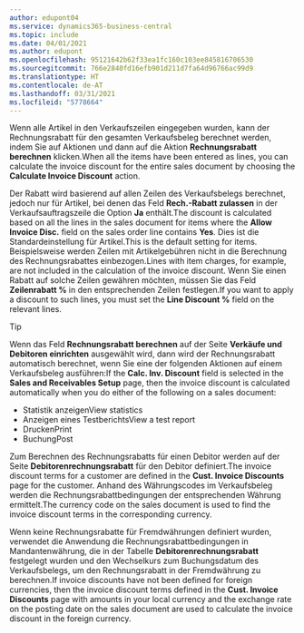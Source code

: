 ```yaml
---
author: edupont04
ms.service: dynamics365-business-central
ms.topic: include
ms.date: 04/01/2021
ms.author: edupont
ms.openlocfilehash: 95121642b62f33ea1fc160c103ee845816706530
ms.sourcegitcommit: 766e2840fd16efb901d211d7fa64d96766ac99d9
ms.translationtype: HT
ms.contentlocale: de-AT
ms.lasthandoff: 03/31/2021
ms.locfileid: "5778664"
---
```

<span data-ttu-id="04ef9-101">Wenn alle Artikel in den Verkaufszeilen eingegeben wurden, kann der Rechnungsrabatt für den gesamten Verkaufsbeleg berechnet werden, indem Sie auf Aktionen und dann auf die Aktion **Rechnungsrabatt berechnen** klicken.</span><span class="sxs-lookup"><span data-stu-id="04ef9-101">When all the items have been entered as lines, you can calculate the invoice discount for the entire sales document by choosing the **Calculate Invoice Discount** action.</span></span>

<span data-ttu-id="04ef9-102">Der Rabatt wird basierend auf allen Zeilen des Verkaufsbelegs berechnet, jedoch nur für Artikel, bei denen das Feld **Rech.-Rabatt zulassen** in der Verkaufsauftragszeile die Option **Ja** enthält.</span><span class="sxs-lookup"><span data-stu-id="04ef9-102">The discount is calculated based on all the lines in the sales document for items where the **Allow Invoice Disc.** field on the sales order line contains **Yes**.</span></span> <span data-ttu-id="04ef9-103">Dies ist die Standardeinstellung für Artikel.</span><span class="sxs-lookup"><span data-stu-id="04ef9-103">This is the default setting for items.</span></span> <span data-ttu-id="04ef9-104">Beispielsweise werden Zeilen mit Artikelgebühren nicht in die Berechnung des Rechnungsrabattes einbezogen.</span><span class="sxs-lookup"><span data-stu-id="04ef9-104">Lines with item charges, for example, are not included in the calculation of the invoice discount.</span></span> <span data-ttu-id="04ef9-105">Wenn Sie einen Rabatt auf solche Zeilen gewähren möchten, müssen Sie das Feld **Zeilenrabatt %** in den entsprechenden Zeilen festlegen.</span><span class="sxs-lookup"><span data-stu-id="04ef9-105">If you want to apply a discount to such lines, you must set the **Line Discount %** field on the relevant lines.</span></span>  

> [!TIP]
> <span data-ttu-id="04ef9-106">Wenn das Feld **Rechnungsrabatt berechnen** auf der Seite **Verkäufe und Debitoren einrichten** ausgewählt wird, dann wird der Rechnungsrabatt automatisch berechnet, wenn Sie eine der folgenden Aktionen auf einem Verkaufsbeleg ausführen:</span><span class="sxs-lookup"><span data-stu-id="04ef9-106">If the **Calc. Inv. Discount** field is selected in the **Sales and Receivables Setup** page, then the invoice discount is calculated automatically when you do either of the following on a sales document:</span></span>
>
> * <span data-ttu-id="04ef9-107">Statistik anzeigen</span><span class="sxs-lookup"><span data-stu-id="04ef9-107">View statistics</span></span>
> * <span data-ttu-id="04ef9-108">Anzeigen eines Testberichts</span><span class="sxs-lookup"><span data-stu-id="04ef9-108">View a test report</span></span>
> * <span data-ttu-id="04ef9-109">Drucken</span><span class="sxs-lookup"><span data-stu-id="04ef9-109">Print</span></span>
> * <span data-ttu-id="04ef9-110">Buchung</span><span class="sxs-lookup"><span data-stu-id="04ef9-110">Post</span></span>

<span data-ttu-id="04ef9-111">Zum Berechnen des Rechnungsrabatts für einen Debitor werden auf der Seite **Debitorenrechnungsrabatt** für den Debitor definiert.</span><span class="sxs-lookup"><span data-stu-id="04ef9-111">The invoice discount terms for a customer are defined in the **Cust. Invoice Discounts** page for the customer.</span></span> <span data-ttu-id="04ef9-112">Anhand des Währungscodes im Verkaufsbeleg werden die Rechnungsrabattbedingungen der entsprechenden Währung ermittelt.</span><span class="sxs-lookup"><span data-stu-id="04ef9-112">The currency code on the sales document is used to find the invoice discount terms in the corresponding currency.</span></span>

<span data-ttu-id="04ef9-113">Wenn keine Rechnungsrabatte für Fremdwährungen definiert wurden, verwendet die Anwendung die Rechnungsrabattbedingungen in Mandantenwährung, die in der Tabelle **Debitorenrechnungsrabatt** festgelegt wurden und den Wechselkurs zum Buchungsdatum des Verkaufsbelegs, um den Rechnungsrabatt in der Fremdwährung zu berechnen.</span><span class="sxs-lookup"><span data-stu-id="04ef9-113">If invoice discounts have not been defined for foreign currencies, then the invoice discount terms defined in the **Cust. Invoice Discounts** page with amounts in your local currency and the exchange rate on the posting date on the sales document are used to calculate the invoice discount in the foreign currency.</span></span>
